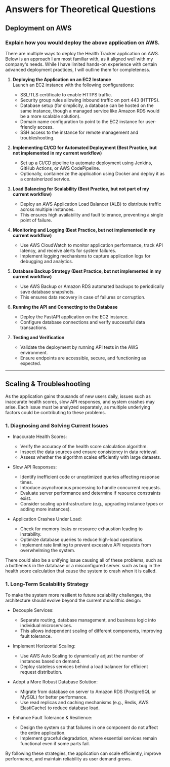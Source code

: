 
# Answers for Theoretical Questions

## Deployment on AWS

### Explain how you would deploy the above application on AWS.

There are multiple ways to deploy the Health Tracker application on AWS. Below is an approach I am most familiar with,
as it aligned well with my company's needs.
While I have limited hands-on experience with certain advanced deployment practices, I will outline them for
completeness.

1. **Deploying the Application on an EC2 Instance**<br>
   Launch an EC2 instance with the following configurations:
    - SSL/TLS certificate to enable HTTPS traffic.
    - Security group rules allowing inbound traffic on port 443 (HTTPS).
    - Database setup (for simplicity, a database can be hosted on the same instance,
      though a managed service like Amazon RDS would be a more scalable solution).
    - Domain name configuration to point to the EC2 instance for user-friendly access.
    - SSH access to the instance for remote management and troubleshooting.

2. **Implementing CI/CD for Automated Deployment (Best Practice, but not implemented in my current workflow)**
    - Set up a CI/CD pipeline to automate deployment using Jenkins, GitHub Actions, or AWS CodePipeline.
    - Optionally, containerize the application using Docker and deploy it as a containerized service.

3. **Load Balancing for Scalability (Best Practice, but not part of my current workflow)**
    - Deploy an AWS Application Load Balancer (ALB) to distribute traffic across multiple instances.
    - This ensures high availability and fault tolerance, preventing a single point of failure.

4. **Monitoring and Logging (Best Practice, but not implemented in my current workflow)**
    - Use AWS CloudWatch to monitor application performance, track API latency, and receive alerts for system failures.
    - Implement logging mechanisms to capture application logs for debugging and analytics.

5. **Database Backup Strategy (Best Practice, but not implemented in my current workflow)**
    - Use AWS Backup or Amazon RDS automated backups to periodically save database snapshots.
    - This ensures data recovery in case of failures or corruption.

6. **Running the API and Connecting to the Database**
    - Deploy the FastAPI application on the EC2 instance.
    - Configure database connections and verify successful data transactions.

7. **Testing and Verification**
    - Validate the deployment by running API tests in the AWS environment.
    - Ensure endpoints are accessible, secure, and functioning as expected.

____

## Scaling & Troubleshooting

As the application gains thousands of new users daily, issues such as inaccurate health scores,
slow API responses, and system crashes may arise. Each issue must be analyzed separately,
as multiple underlying factors could be contributing to these problems.

### 1. Diagnosing and Solving Current Issues

* Inaccurate Health Scores:
    - Verify the accuracy of the health score calculation algorithm.
    - Inspect the data sources and ensure consistency in data retrieval.
    - Assess whether the algorithm scales efficiently with large datasets.

* Slow API Responses:
    - Identify inefficient code or unoptimized queries affecting response times.
    - Introduce asynchronous processing to handle concurrent requests.
    - Evaluate server performance and determine if resource constraints exist.
    - Consider scaling up infrastructure (e.g., upgrading instance types or adding more instances).

* Application Crashes Under Load:
    - Check for memory leaks or resource exhaustion leading to instability.
    - Optimize database queries to reduce high-load operations.
    - Implement rate limiting to prevent excessive API requests from overwhelming the system.

There could also be a unifying issue causing all of these problems, such as a bottleneck in the database or a
misconfigured server.
such as bug in the health score calculation that cause the system to crash when it is called.

### 1. Long-Term Scalability Strategy

To make the system more resilient to future scalability challenges, the architecture should evolve beyond the current
monolithic design:

* Decouple Services:
    - Separate routing, database management, and business logic into individual microservices.
    - This allows independent scaling of different components, improving fault tolerance.

* Implement Horizontal Scaling:
    - Use AWS Auto Scaling to dynamically adjust the number of instances based on demand.
    - Deploy stateless services behind a load balancer for efficient request distribution.

* Adopt a More Robust Database Solution:
    - Migrate from database on server to Amazon RDS (PostgreSQL or MySQL) for better performance.
    - Use read replicas and caching mechanisms (e.g., Redis, AWS ElastiCache) to reduce database load.

* Enhance Fault Tolerance & Resilience:
    - Design the system so that failures in one component do not affect the entire application.
    - Implement graceful degradation, where essential services remain functional even if some parts fail.

By following these strategies, the application can scale efficiently, improve performance, and maintain reliability as
user demand grows.